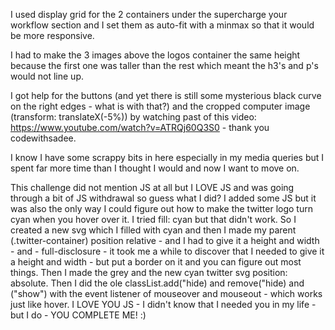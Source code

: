 I used display grid for the 2 containers under the supercharge your workflow section and I set them as auto-fit with a minmax so that it would be more responsive.

I had to make the 3 images above the logos container the same height because the first one was taller than the rest which meant the h3's and p's would not line up.

I got help for the buttons (and yet there is still some mysterious black curve on the right edges - what is with that?) and the cropped computer image (transform: translateX(-5%)) by watching past of this video:
https://www.youtube.com/watch?v=ATRQj60Q3S0 - thank you codewithsadee.

I know I have some scrappy bits in here especially in my media queries but I spent far more time than I thought I would and now I want to move on.

This challenge did not mention JS at all but I LOVE JS and was going through a bit of JS withdrawal so guess what I did? I added some JS but it was also the only way I could figure out how to make the twitter logo turn cyan when you hover over it. I tried fill: cyan but that didn't work. So I created a new svg which I filled with cyan and then I made my parent (.twitter-container) position relative - and I had to give it a height and width - and - full-disclosure - it took me a while to discover that I needed to give it a height and width - but put a border on it and you can figure out most things. Then I made the grey and the new cyan twitter svg position: absolute. Then I did the ole classList.add("hide) and remove("hide) and ("show") with the event listener of mouseover and mouseout - which works just like hover. I LOVE YOU JS - I didn't know that I needed you in my life - but I do - YOU COMPLETE ME! :)
